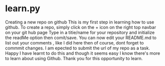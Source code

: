 # learn.py
Creating a new repo on github
This is my first step in learning how to use github. 
To create a repo, simply click on the + icon on the right top navbar on your git hub page
Type in a titie/name for your repository and initialize the readMe  option
then comit/save.
You can now edit your README.md to list out your comments , like I did here then of course, dont forget to commmit changes.
I am epected to submit the url of my repo as a task.
Happy I have learnt to do this and though it seems easy
I know there's more to learn about using Github.
Thank you for this opportunity to learn.
